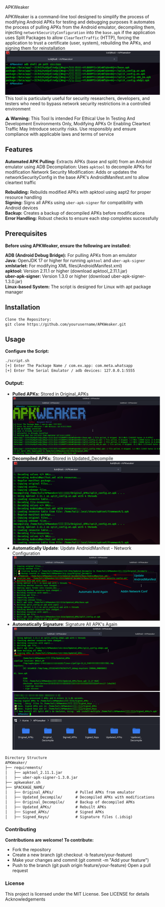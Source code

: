 APKWeaker

APKWeaker is a command-line tool designed to simplify the process of modifying Android APKs for testing and debugging purposes
It automates the process of pulling APKs from the Android emulator, decompiling them, injecting `networkSecurityConfiguration` into the `base.apk`  if the application uses Split Packages to allow `ClearTextTraffic` (HTTP), forcing the application to trust a certificate (user, system), rebuilding the APKs, and signing them for reinstallation </br>
![Split Package](./requirements/Images/img7.png)</br>
This tool is particularly useful for security researchers, developers, and testers who need to bypass network security restrictions in a controlled environment

**⚠️ Warning:** This Tool Is intended For Ethical Use In Testing And Development Environments Only,
Modifying APKs Or Enabling Cleartext Traffic May Introduce security risks. Use responsibly and ensure compliance with applicable laws and terms of service

## Features

**Automated APK Pulling:** Extracts APKs (base and split) from an Android emulator using ADB
Decompilation: Uses `apktool` to decompile APKs for modification
Network Security Modification: Adds or updates the networkSecurityConfig in the base APK's AndroidManifest.xml to allow cleartext traffic

**Rebuilding:** Rebuilds modified APKs with apktool using aapt2 for proper resource handling
</br>
**Signing:** Signs all APKs using `uber-apk-signer` for compatibility with Android devices
</br>
**Backup:** Creates a backup of decompiled APKs before modifications </br>
**Error Handling:** Robust checks to ensure each step completes successfully

## Prerequisites
**Before using APKWeaker, ensure the following are installed:**

**ADB (Android Debug Bridge):** For pulling APKs from an emulator </br>
**Java:** OpenJDK 17 or higher for running `apktool` and `uber-apk-signer`
**xmlstarlet:** For modifying XML files(AndroidManifest.xml)</br>
**apktool:** Version 2.11.1 or higher (download apktool_2.11.1.jar)</br>
**uber-apk-signer:** Version 1.3.0 or higher (download uber-apk-signer-1.3.0.jar)</br>
**Linux-based System:** The script is designed for Linux with apt package manager

## Installation
```
Clone the Repository:
git clone https://github.com/yourusername/APKWeaker.git
```

## Usage

**Configure the Script:**
```
./script.sh
[+] Enter The Package Name / com.ex.app: com.meta.whatsapp
[+] Enter The Serial Emulator / adb devices: 127.0.0.1:5555
```

### Output:

- **Pulled APKs:** Stored in Original_APKs </br>
![Pulling](./requirements/Images/img1.png)
- **Decompiled APKs:** Stored in Updated_Decompile </br>
![decompile](./requirements/Images/img2.png)
- **Automatically Update**: Update AndroidManifest - Network Configuration </br>
![Update](./requirements/Images/img3.png)
- **Automatically Signature**: Signature All APK's Again </br>
![Signature](./requirements/Images/img4.png)
![Signature](./requirements/Images/img5.png)
![Signature](./requirements/Images/img6.png)
```
Directory Structure
APKWeaker/
├── requirements/
│   ├── apktool_2.11.1.jar
│   ├── uber-apk-signer-1.3.0.jar
├── apkweaker.sh
├── $PACKAGE_NAME/
│   ├── Original_APKs/          # Pulled APKs from emulator
│   ├── Updated_Decompile/      # Decompiled APKs with modifications
│   ├── Original_Decompile/     # Backup of decompiled APKs
│   ├── Updated_APKs/           # Rebuilt APKs
│   ├── Signed_APKs/            # Signed APKs
│   ├── Signed_Keys/            # Signature files (.idsig)
```
### Contributing
**Contributions are welcome! To contribute:**
- Fork the repository
- Create a new branch (git checkout -b feature/your-feature)
- Make your changes and commit (git commit -m "Add your feature")
- Push to the branch (git push origin feature/your-feature)
Open a pull request

### License
This project is licensed under the MIT License. See LICENSE for details
Acknowledgements
